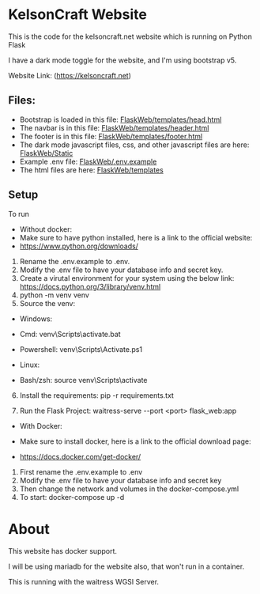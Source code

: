 # KelsonCraft Website

This is the code for the kelsoncraft.net website which is running on Python Flask

I have a dark mode toggle for the website, and I'm using bootstrap v5.

Website Link: (https://kelsoncraft.net)

## Files:
* Bootstrap is loaded in this file: [FlaskWeb/templates/head.html](https://github.com/kelson8/FlaskWeb/blob/main/templates/partials/head.html)
* The navbar is in this file: [FlaskWeb/templates/header.html](https://github.com/kelson8/FlaskWeb/blob/main/templates/partials/header.html)
* The footer is in this file: [FlaskWeb/templates/footer.html](https://github.com/kelson8/FlaskWeb/blob/main/templates/partials/header.html)
* The dark mode javascript files, css, and other javascript files are here: [FlaskWeb/Static](https://github.com/kelson8/FlaskWeb/tree/main/static)
* Example .env file: [FlaskWeb/.env.example](https://github.com/kelson8/FlaskWeb/blob/main/.env.example)
* The html files are here: [FlaskWeb/templates](https://github.com/kelson8/FlaskWeb/tree/main/templates)
## Setup
To run
* Without docker:
* Make sure to have python installed, here is a link to the official website: 
* https://www.python.org/downloads/
1. Rename the .env.example to .env.
2. Modify the .env file to have your database info and secret key.
3. Create a virutal environment for your system using the below link: https://docs.python.org/3/library/venv.html
4. python -m venv venv
5. Source the venv:
* Windows:

* Cmd: venv\Scripts\activate.bat
* Powershell: venv\Scripts\Activate.ps1

* Linux:
* Bash/zsh: source venv\Scripts\activate

6. Install the requirements: pip -r requirements.txt

7. Run the Flask Project: waitress-serve --port \<port\> flask_web:app


* With Docker:

* Make sure to install docker, here is a link to the official download page: 
* https://docs.docker.com/get-docker/
1. First rename the .env.example to .env
2. Modify the .env file to have your database info and secret key
3. Then change the network and volumes in the docker-compose.yml
4. To start: docker-compose up -d

# About
This website has docker support.

I will be using mariadb for the website also, that won't run in a container.

This is running with the waitress WGSI Server.

